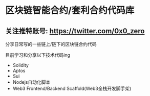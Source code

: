 # 区块链智能合约/套利合约代码库
## 关注推特账号: https://twitter.com/0x0_zero

分享日常写的一些链上/链下的区块链合约代码

目前学习和分享以下技术代码ing

- Solidity
- Aptos
- Sui
- Nodejs自动化脚本
- Web3 Frontend/Backend Scaffold(Web3全栈开发脚手架)


